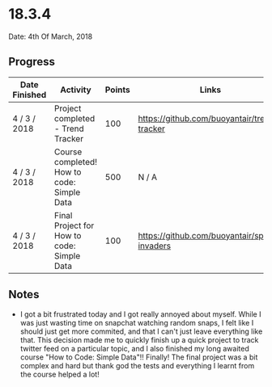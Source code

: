 # 18.3.4

Date: 4th Of March, 2018

## Progress

| Date Finished | Activity | Points | Links |
| ------------- | -------- | ------ | ----- |
| 4 / 3 / 2018 | Project completed - Trend Tracker | 100 | https://github.com/buoyantair/trend-tracker |
| 4 / 3 / 2018 | Course completed! How to code: Simple Data | 500 | N / A |
| 4 / 3 / 2018 | Final Project for How to code: Simple Data | 100 | https://github.com/buoyantair/space-invaders |


## Notes
- I got a bit frustrated today and I got really annoyed about myself. While I was just wasting time on snapchat watching random snaps, I felt like I should just get more commited, and that I can't just leave everything like that. This decision made me to quickly finish up a quick project to track twitter feed on a particular topic, and I also finished my long awaited course "How to Code: Simple Data"!! Finally! The final project was a bit complex and hard but thank god the tests and everything I learnt from the course helped a lot!
